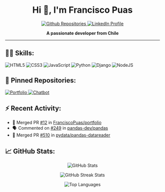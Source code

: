 <h1 align="center">Hi 👋, I'm Francisco Puas</h1>

<p align="center">
  <a href="https://github.com/FranciscoPuas?tab=repositories" target="_blank">
    <img src="https://img.shields.io/badge/repo-Github-000?style=for-the-badge&logo=github&logoColor=white" alt="Github Repositories">
  </a>
  <a href="https://www.linkedin.com/in/francisco-puas/" target="_blank">
    <img src="https://img.shields.io/badge/linkedin-Connect-0077b5?style=for-the-badge&logo=linkedin&logoColor=white" alt="LinkedIn Profile">
  </a>  
</p>

<p align="center">
  <strong>A passionate developer from Chile</strong>  
</p>

<hr>

<h2>👨‍💻 Skills:</h2>

<p>
  <img src="https://img.shields.io/badge/html5-Language-E34F26?style=for-the-badge&logo=html5&logoColor=white" alt="HTML5">
  <img src="https://img.shields.io/badge/css3-Language-1572B6?style=for-the-badge&logo=css3&logoColor=white" alt="CSS3">
  <img src="https://img.shields.io/badge/javascript-Language-F7DF1E?style=for-the-badge&logo=javascript&logoColor=white" alt="JavaScript">
  <img src="https://img.shields.io/badge/python-Language-3776AB?style=for-the-badge&logo=python&logoColor=white" alt="Python">
  <img src="https://img.shields.io/badge/django-Framework-092E20?style=for-the-badge&logo=django&logoColor=white" alt="Django">
  <img src="https://img.shields.io/badge/node.js-Technology-339933?style=for-the-badge&logo=nodedotjs&logoColor=white" alt="NodeJS">
</p>

<h2>📌 Pinned Repositories:</h2>

<a href="https://github.com/FranciscoPuas/portfolio">
  <img src="https://github-readme-stats.vercel.app/api/pin/?username=FranciscoPuas&repo=portfolio&theme=tokyonight" alt="Portfolio">
</a>

<a href="https://github.com/FranciscoPuas/chatbot">
  <img src="https://github-readme-stats.vercel.app/api/pin/?username=FranciscoPuas&repo=chatbot&theme=tokyonight" alt="Chatbot">
</a>

<h2>⚡ Recent Activity:</h2>

<!--RECENT_ACTIVITY:start-->
- 🎉 Merged PR [#12](https://github.com/FranciscoPuas/portfolio/pull/12) in [FranciscoPuas/portfolio](https://github.com/FranciscoPuas/portfolio)
- 🗣 Commented on [#249](https://github.com/pandas-dev/pandas/issues/249) in [pandas-dev/pandas](https://github.com/pandas-dev/pandas)
- 🎉 Merged PR [#510](https://github.com/pydata/pandas-datareader/pull/510) in [pydata/pandas-datareader](https://github.com/pydata/pandas-datareader) 
<!--RECENT_ACTIVITY:end-->

<h2>📈 GitHub Stats:</h2>

<p align="center">
  <img src="https://github-readme-stats.vercel.app/api?username=FranciscoPuas&count_private=true&show_icons=true&theme=tokyonight" alt="GitHub Stats">
</p>

<p align="center">
  <img src="https://github-readme-streak-stats.herokuapp.com/?user=FranciscoPuas&theme=tokyonight" alt="GitHub Streak Stats">
</p>

<p align="center">
  <img src="https://github-readme-stats.vercel.app/api/top-langs/?username=FranciscoPuas&layout=compact&theme=tokyonight" alt="Top Languages"> 
</p>

